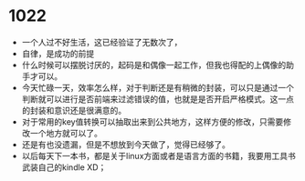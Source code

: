 # 1022

- 一个人过不好生活，这已经验证了无数次了，
- 自律，是成功的前提
- 什么时候可以摆脱讨厌的，起码是和偶像一起工作，但我也得配的上偶像的助手才可以。
- 今天忙碌一天，效率怎么样，对于判断还是有稍微的封装，可以只是通过一个判断就可以进行是否前端来过滤错误的值，也就是是否开启严格模式。这一点的封装和意识还是很满意的。
- 对于常用的key值转换可以抽取出来到公共地方，这样方便的修改，只需要修改一个地方就可以了。
- 还是有也没遗漏，但是不想放到今天做了，觉得已经够了。
- 以后每天下一本书，都是关于linux方面或者是语言方面的书籍，我要用工具书武装自己的kindle XD；
